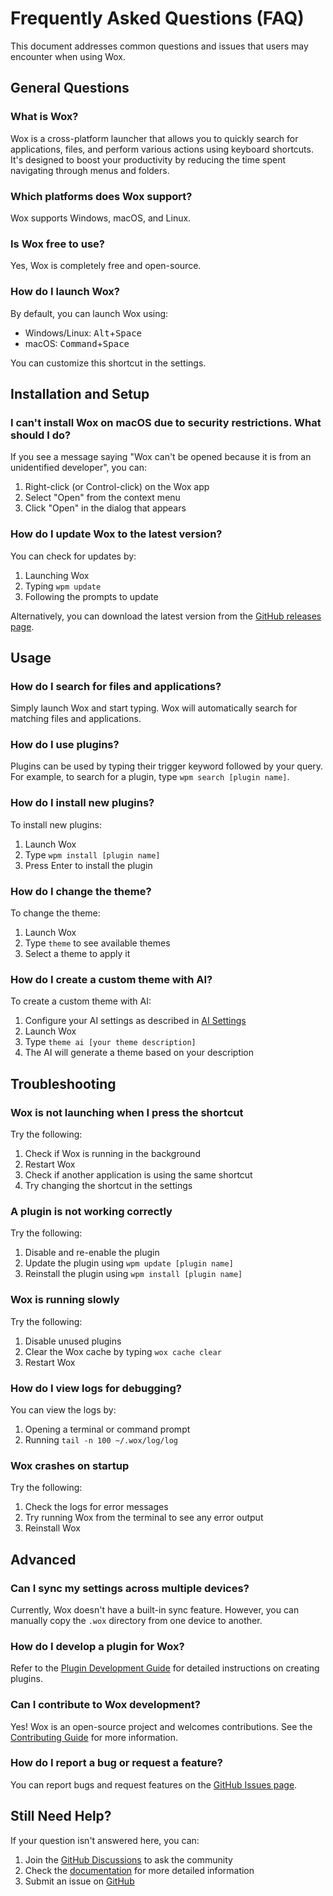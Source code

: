 # Frequently Asked Questions (FAQ)

This document addresses common questions and issues that users may encounter when using Wox.

## General Questions

### What is Wox?

Wox is a cross-platform launcher that allows you to quickly search for applications, files, and perform various actions using keyboard shortcuts. It's designed to boost your productivity by reducing the time spent navigating through menus and folders.

### Which platforms does Wox support?

Wox supports Windows, macOS, and Linux.

### Is Wox free to use?

Yes, Wox is completely free and open-source.

### How do I launch Wox?

By default, you can launch Wox using:
- Windows/Linux: <kbd>Alt</kbd>+<kbd>Space</kbd>
- macOS: <kbd>Command</kbd>+<kbd>Space</kbd>

You can customize this shortcut in the settings.

## Installation and Setup

### I can't install Wox on macOS due to security restrictions. What should I do?

If you see a message saying "Wox can't be opened because it is from an unidentified developer", you can:

1. Right-click (or Control-click) on the Wox app
2. Select "Open" from the context menu
3. Click "Open" in the dialog that appears

### How do I update Wox to the latest version?

You can check for updates by:
1. Launching Wox
2. Typing `wpm update`
3. Following the prompts to update

Alternatively, you can download the latest version from the [GitHub releases page](https://github.com/Wox-launcher/Wox/releases).

## Usage

### How do I search for files and applications?

Simply launch Wox and start typing. Wox will automatically search for matching files and applications.

### How do I use plugins?

Plugins can be used by typing their trigger keyword followed by your query. For example, to search for a plugin, type `wpm search [plugin name]`.

### How do I install new plugins?

To install new plugins:
1. Launch Wox
2. Type `wpm install [plugin name]`
3. Press Enter to install the plugin

### How do I change the theme?

To change the theme:
1. Launch Wox
2. Type `theme` to see available themes
3. Select a theme to apply it

### How do I create a custom theme with AI?

To create a custom theme with AI:
1. Configure your AI settings as described in [AI Settings](ai_settings.md)
2. Launch Wox
3. Type `theme ai [your theme description]`
4. The AI will generate a theme based on your description

## Troubleshooting

### Wox is not launching when I press the shortcut

Try the following:
1. Check if Wox is running in the background
2. Restart Wox
3. Check if another application is using the same shortcut
4. Try changing the shortcut in the settings

### A plugin is not working correctly

Try the following:
1. Disable and re-enable the plugin
2. Update the plugin using `wpm update [plugin name]`
3. Reinstall the plugin using `wpm install [plugin name]`

### Wox is running slowly

Try the following:
1. Disable unused plugins
2. Clear the Wox cache by typing `wox cache clear`
3. Restart Wox

### How do I view logs for debugging?

You can view the logs by:
1. Opening a terminal or command prompt
2. Running `tail -n 100 ~/.wox/log/log`

### Wox crashes on startup

Try the following:
1. Check the logs for error messages
2. Try running Wox from the terminal to see any error output
3. Reinstall Wox

## Advanced

### Can I sync my settings across multiple devices?

Currently, Wox doesn't have a built-in sync feature. However, you can manually copy the `.wox` directory from one device to another.

### How do I develop a plugin for Wox?

Refer to the [Plugin Development Guide](plugin_development.md) for detailed instructions on creating plugins.

### Can I contribute to Wox development?

Yes! Wox is an open-source project and welcomes contributions. See the [Contributing Guide](contributing.md) for more information.

### How do I report a bug or request a feature?

You can report bugs and request features on the [GitHub Issues page](https://github.com/Wox-launcher/Wox/issues).

## Still Need Help?

If your question isn't answered here, you can:
1. Join the [GitHub Discussions](https://github.com/Wox-launcher/Wox/discussions) to ask the community
2. Check the [documentation](https://wox-launcher.github.io/Wox/#/) for more detailed information
3. Submit an issue on [GitHub](https://github.com/Wox-launcher/Wox/issues) 
